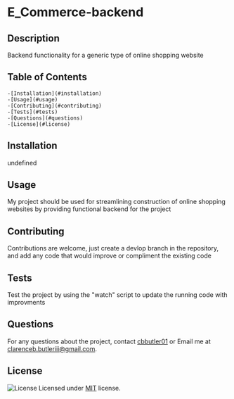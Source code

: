  # E_Commerce-backend

  ## Description
  Backend functionality for a generic type of online shopping website
  
  ## Table of Contents
    -[Installation](#installation)
    -[Usage](#usage)
    -[Contributing](#contributing)
    -[Tests](#tests)
    -[Questions](#questions)
    -[License](#license)

  ## Installation
  undefined

  ## Usage
  My project should be used for streamlining construction of online shopping websites by providing functional backend for the project

  ## Contributing
  Contributions are welcome, just create a devlop branch in the repository, and add any code that would improve or compliment the existing code

  ## Tests
  Test the project by using the "watch" script to update the running code with improvments

  ## Questions
  For any questions about the project, contact [cbbutler01](https://github.com/cbbutler01) or Email me at clarenceb.butleriii@gmail.com.

  ## License
  ![License](https://img.shields.io/badge/License-MIT-brightgreen)
  Licensed under [MIT](https://opensource.org/licenses/MIT) license.
